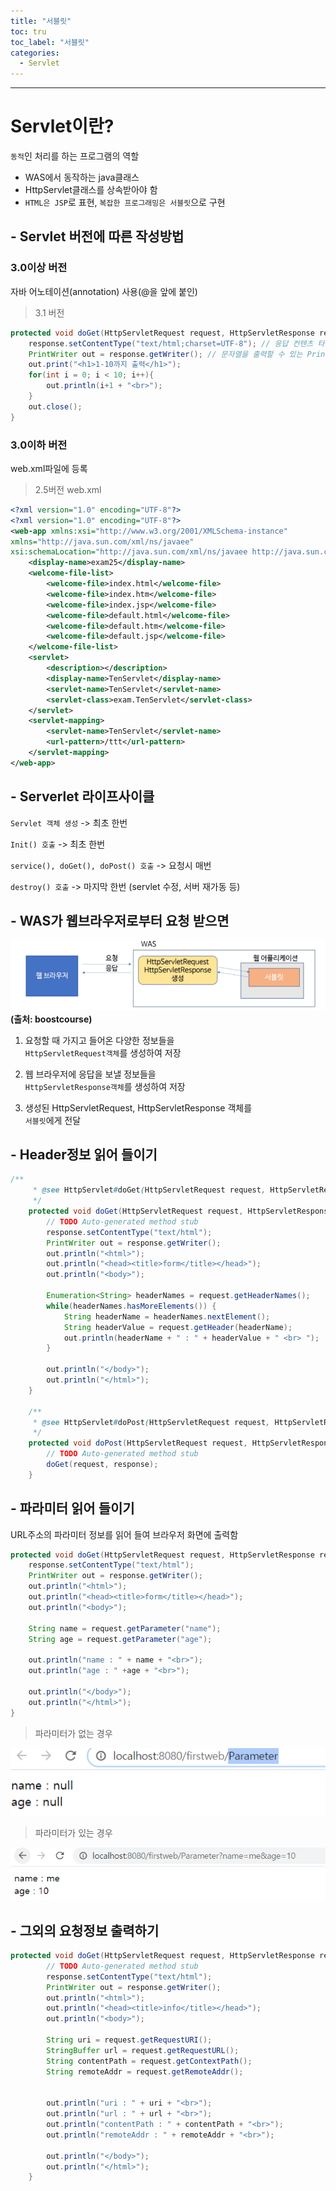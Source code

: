 ```yaml
---
title: "서블릿"
toc: tru
toc_label: "서블릿"
categories:
  - Servlet
---
```


---

# Servlet이란?

`동적`인 처리를 하는 프로그램의 역할

- WAS에서 동작하는 java클래스  
- HttpServlet클래스를 상속받아야 함  
- `HTML은 JSP`로 표현, `복잡한 프로그래밍은 서블릿`으로 구현  
  
  
## - Servlet 버전에 따른 작성방법


### **3.0이상** 버전


자바 어노테이션(annotation) 사용(@을 앞에 붙인)  


> 3.1 버전  

```java
protected void doGet(HttpServletRequest request, HttpServletResponse response) throws ServletException, IOException {
	response.setContentType("text/html;charset=UTF-8"); // 응답 컨텐츠 타입 지정
	PrintWriter out = response.getWriter(); // 문자열을 출력할 수 있는 PrintWriter 구함
	out.print("<h1>1-10까지 출력</h1>");
	for(int i = 0; i < 10; i++){
		out.println(i+1 + "<br>");
	}
	out.close();
}
```  
   

  
          
### **3.0이하** 버전  


web.xml파일에 등록  


>2.5버전 web.xml  

```xml
<?xml version="1.0" encoding="UTF-8"?>
<?xml version="1.0" encoding="UTF-8"?>
<web-app xmlns:xsi="http://www.w3.org/2001/XMLSchema-instance" 
xmlns="http://java.sun.com/xml/ns/javaee" 
xsi:schemaLocation="http://java.sun.com/xml/ns/javaee http://java.sun.com/xml/ns/javaee/web-app_2_5.xsd" version="2.5">
    <display-name>exam25</display-name>
    <welcome-file-list>
        <welcome-file>index.html</welcome-file>
        <welcome-file>index.htm</welcome-file>
        <welcome-file>index.jsp</welcome-file>
        <welcome-file>default.html</welcome-file>
        <welcome-file>default.htm</welcome-file>
        <welcome-file>default.jsp</welcome-file>
    </welcome-file-list>
    <servlet>
        <description></description>
        <display-name>TenServlet</display-name>
        <servlet-name>TenServlet</servlet-name>
        <servlet-class>exam.TenServlet</servlet-class>
    </servlet>
    <servlet-mapping>
        <servlet-name>TenServlet</servlet-name>
        <url-pattern>/ttt</url-pattern>
    </servlet-mapping>
</web-app>
```  
  
  
  
## - Serverlet 라이프사이클

`Servlet 객체 생성` -> 최초 한번  

`Init() 호출` -> 최초 한번

`service(), doGet(), doPost() 호출` -> 요청시 매번

`destroy() 호출` -> 마지막 한번 (servlet 수정, 서버 재가동 등)  
   
  
   
## - WAS가 웹브라우저로부터 요청 받으면

![Was](/assets/images/210315was.png "Was")  
**(출처: boostcourse)**

1. 요청할 때 가지고 들어온 다양한 정보들을  
`HttpServletRequest객체`를 생성하여 저장

2. 웹 브라우저에 응답을 보낼 정보들을  
`HttpServletResponse객체`를 생성하여 저장  

3. 생성된 HttpServletRequest, HttpServletResponse 객체를  
`서블릿`에게 전달




## - Header정보 읽어 들이기

```java
/**
	 * @see HttpServlet#doGet(HttpServletRequest request, HttpServletResponse response)
	 */
	protected void doGet(HttpServletRequest request, HttpServletResponse response) throws ServletException, IOException {
		// TODO Auto-generated method stub
		response.setContentType("text/html");
		PrintWriter out = response.getWriter();
		out.println("<html>");
		out.println("<head><title>form</title></head>");
		out.println("<body>");

		Enumeration<String> headerNames = request.getHeaderNames();
		while(headerNames.hasMoreElements()) {
			String headerName = headerNames.nextElement();
			String headerValue = request.getHeader(headerName);
			out.println(headerName + " : " + headerValue + " <br> ");
		}		
		
		out.println("</body>");
		out.println("</html>");
	}

	/**
	 * @see HttpServlet#doPost(HttpServletRequest request, HttpServletResponse response)
	 */
	protected void doPost(HttpServletRequest request, HttpServletResponse response) throws ServletException, IOException {
		// TODO Auto-generated method stub
		doGet(request, response);
	}	
```
  


## - 파라미터 읽어 들이기

URL주소의 파라미터 정보를 읽어 들여 브라우저 화면에 출력함  
  
```java
protected void doGet(HttpServletRequest request, HttpServletResponse response) throws ServletException, IOException {
	response.setContentType("text/html");
	PrintWriter out = response.getWriter();
	out.println("<html>");
	out.println("<head><title>form</title></head>");
	out.println("<body>");
	
	String name = request.getParameter("name");
	String age = request.getParameter("age");
	
	out.println("name : " + name + "<br>");
	out.println("age : " +age + "<br>");
		
	out.println("</body>");
	out.println("</html>");
}
```  


>파라미터가 없는 경우
>
![Parax](/assets/images/210315parax.png "Parax")  


>파라미터가 있는 경우
>
![Parao](/assets/images/210315parao.png "Parao")  
  
  
## - 그외의 요청정보 출력하기

```java
protected void doGet(HttpServletRequest request, HttpServletResponse response) throws ServletException, IOException {
		// TODO Auto-generated method stub
		response.setContentType("text/html");
		PrintWriter out = response.getWriter();
		out.println("<html>");
		out.println("<head><title>info</title></head>");
		out.println("<body>");

		String uri = request.getRequestURI();
		StringBuffer url = request.getRequestURL();
		String contentPath = request.getContextPath();
		String remoteAddr = request.getRemoteAddr();
		
		
		out.println("uri : " + uri + "<br>");
		out.println("url : " + url + "<br>");
		out.println("contentPath : " + contentPath + "<br>");
		out.println("remoteAddr : " + remoteAddr + "<br>");
		
		out.println("</body>");
		out.println("</html>");
	}
```
